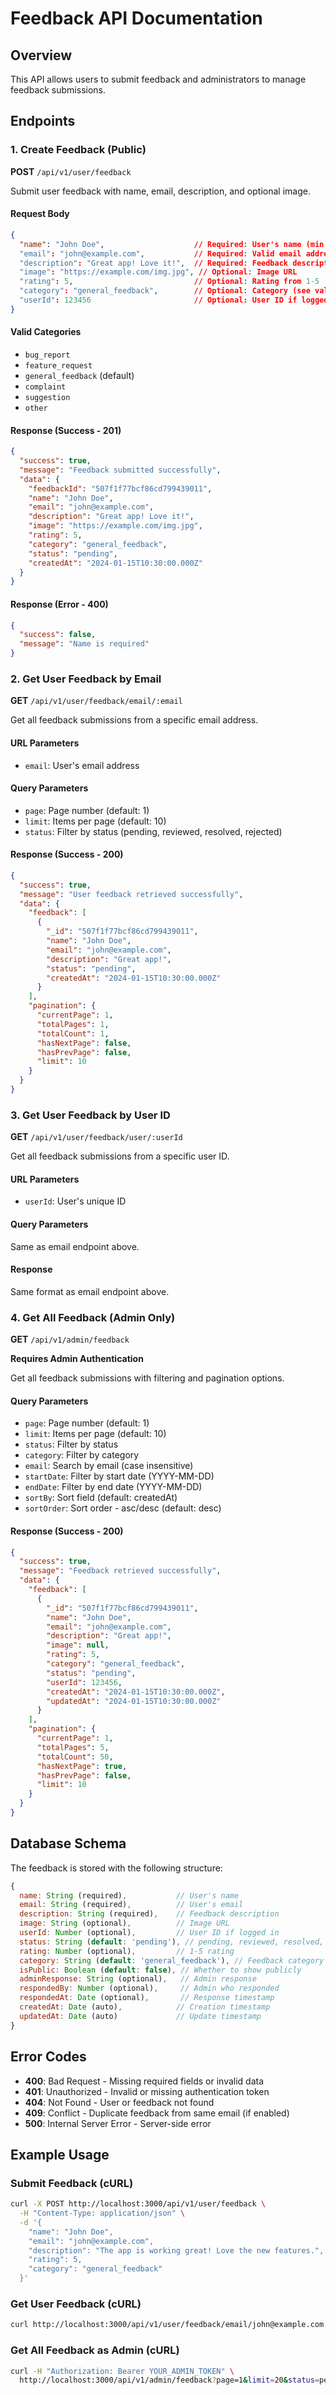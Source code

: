 # Feedback API Documentation

## Overview
This API allows users to submit feedback and administrators to manage feedback submissions.

## Endpoints

### 1. Create Feedback (Public)
**POST** `/api/v1/user/feedback`

Submit user feedback with name, email, description, and optional image.

#### Request Body
```json
{
  "name": "John Doe",                    // Required: User's name (min 2 characters)
  "email": "john@example.com",           // Required: Valid email address
  "description": "Great app! Love it!",  // Required: Feedback description (min 10 characters)
  "image": "https://example.com/img.jpg", // Optional: Image URL
  "rating": 5,                           // Optional: Rating from 1-5
  "category": "general_feedback",        // Optional: Category (see valid categories below)
  "userId": 123456                       // Optional: User ID if logged in
}
```

#### Valid Categories
- `bug_report`
- `feature_request`  
- `general_feedback` (default)
- `complaint`
- `suggestion`
- `other`

#### Response (Success - 201)
```json
{
  "success": true,
  "message": "Feedback submitted successfully",
  "data": {
    "feedbackId": "507f1f77bcf86cd799439011",
    "name": "John Doe",
    "email": "john@example.com",
    "description": "Great app! Love it!",
    "image": "https://example.com/img.jpg",
    "rating": 5,
    "category": "general_feedback",
    "status": "pending",
    "createdAt": "2024-01-15T10:30:00.000Z"
  }
}
```

#### Response (Error - 400)
```json
{
  "success": false,
  "message": "Name is required"
}
```

### 2. Get User Feedback by Email
**GET** `/api/v1/user/feedback/email/:email`

Get all feedback submissions from a specific email address.

#### URL Parameters
- `email`: User's email address

#### Query Parameters
- `page`: Page number (default: 1)
- `limit`: Items per page (default: 10)
- `status`: Filter by status (pending, reviewed, resolved, rejected)

#### Response (Success - 200)
```json
{
  "success": true,
  "message": "User feedback retrieved successfully",
  "data": {
    "feedback": [
      {
        "_id": "507f1f77bcf86cd799439011",
        "name": "John Doe",
        "email": "john@example.com",
        "description": "Great app!",
        "status": "pending",
        "createdAt": "2024-01-15T10:30:00.000Z"
      }
    ],
    "pagination": {
      "currentPage": 1,
      "totalPages": 1,
      "totalCount": 1,
      "hasNextPage": false,
      "hasPrevPage": false,
      "limit": 10
    }
  }
}
```

### 3. Get User Feedback by User ID
**GET** `/api/v1/user/feedback/user/:userId`

Get all feedback submissions from a specific user ID.

#### URL Parameters
- `userId`: User's unique ID

#### Query Parameters
Same as email endpoint above.

#### Response
Same format as email endpoint above.

### 4. Get All Feedback (Admin Only)
**GET** `/api/v1/admin/feedback`

**Requires Admin Authentication**

Get all feedback submissions with filtering and pagination options.

#### Query Parameters
- `page`: Page number (default: 1)
- `limit`: Items per page (default: 10)
- `status`: Filter by status
- `category`: Filter by category
- `email`: Search by email (case insensitive)
- `startDate`: Filter by start date (YYYY-MM-DD)
- `endDate`: Filter by end date (YYYY-MM-DD)
- `sortBy`: Sort field (default: createdAt)
- `sortOrder`: Sort order - asc/desc (default: desc)

#### Response (Success - 200)
```json
{
  "success": true,
  "message": "Feedback retrieved successfully",
  "data": {
    "feedback": [
      {
        "_id": "507f1f77bcf86cd799439011",
        "name": "John Doe",
        "email": "john@example.com",
        "description": "Great app!",
        "image": null,
        "rating": 5,
        "category": "general_feedback",
        "status": "pending",
        "userId": 123456,
        "createdAt": "2024-01-15T10:30:00.000Z",
        "updatedAt": "2024-01-15T10:30:00.000Z"
      }
    ],
    "pagination": {
      "currentPage": 1,
      "totalPages": 5,
      "totalCount": 50,
      "hasNextPage": true,
      "hasPrevPage": false,
      "limit": 10
    }
  }
}
```

## Database Schema

The feedback is stored with the following structure:

```javascript
{
  name: String (required),           // User's name
  email: String (required),          // User's email
  description: String (required),    // Feedback description
  image: String (optional),          // Image URL
  userId: Number (optional),         // User ID if logged in
  status: String (default: 'pending'), // pending, reviewed, resolved, rejected
  rating: Number (optional),         // 1-5 rating
  category: String (default: 'general_feedback'), // Feedback category
  isPublic: Boolean (default: false), // Whether to show publicly
  adminResponse: String (optional),   // Admin response
  respondedBy: Number (optional),     // Admin who responded
  respondedAt: Date (optional),       // Response timestamp
  createdAt: Date (auto),            // Creation timestamp
  updatedAt: Date (auto)             // Update timestamp
}
```

## Error Codes

- **400**: Bad Request - Missing required fields or invalid data
- **401**: Unauthorized - Invalid or missing authentication token
- **404**: Not Found - User or feedback not found
- **409**: Conflict - Duplicate feedback from same email (if enabled)
- **500**: Internal Server Error - Server-side error

## Example Usage

### Submit Feedback (cURL)
```bash
curl -X POST http://localhost:3000/api/v1/user/feedback \
  -H "Content-Type: application/json" \
  -d '{
    "name": "John Doe",
    "email": "john@example.com",
    "description": "The app is working great! Love the new features.",
    "rating": 5,
    "category": "general_feedback"
  }'
```

### Get User Feedback (cURL)
```bash
curl http://localhost:3000/api/v1/user/feedback/email/john@example.com
```

### Get All Feedback as Admin (cURL)
```bash
curl -H "Authorization: Bearer YOUR_ADMIN_TOKEN" \
  http://localhost:3000/api/v1/admin/feedback?page=1&limit=20&status=pending
``` 